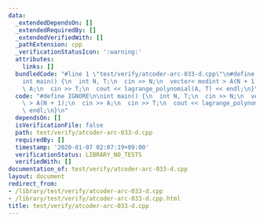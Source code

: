 ```yaml
---
data:
  _extendedDependsOn: []
  _extendedRequiredBy: []
  _extendedVerifiedWith: []
  _pathExtension: cpp
  _verificationStatusIcon: ':warning:'
  attributes:
    links: []
  bundledCode: "#line 1 \"test/verify/atcoder-arc-033-d.cpp\"\n#define IGNORE\n\n\
    int main() {\n  int N, T;\n  cin >> N;\n  vector< modint > A(N + 1);\n  cin >>\
    \ A;\n  cin >> T;\n  cout << lagrange_polynomial(A, T) << endl;\n}\n"
  code: "#define IGNORE\n\nint main() {\n  int N, T;\n  cin >> N;\n  vector< modint\
    \ > A(N + 1);\n  cin >> A;\n  cin >> T;\n  cout << lagrange_polynomial(A, T) <<\
    \ endl;\n}\n"
  dependsOn: []
  isVerificationFile: false
  path: test/verify/atcoder-arc-033-d.cpp
  requiredBy: []
  timestamp: '2020-01-07 02:07:19+09:00'
  verificationStatus: LIBRARY_NO_TESTS
  verifiedWith: []
documentation_of: test/verify/atcoder-arc-033-d.cpp
layout: document
redirect_from:
- /library/test/verify/atcoder-arc-033-d.cpp
- /library/test/verify/atcoder-arc-033-d.cpp.html
title: test/verify/atcoder-arc-033-d.cpp
---
```

